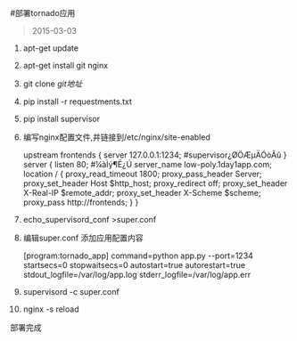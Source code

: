 #部署tornado应用
>2015-03-03

1. apt-get update
1. apt-get install git nginx
1. git clone *git地址*
1. pip install -r requestments.txt
1. pip install supervisor
1. 编写nginx配置文件,并链接到/etc/nginx/site-enabled


    upstream frontends {
    server 127.0.0.1:1234; #supervisor¿ØÖÆµÄÓòÃû
    }
    server {
    listen 80;  #¼àÌý¶Ë¿Ú
    server_name low-poly.1day1app.com;
    location / {
        proxy_read_timeout 1800;
        proxy_pass_header Server;
        proxy_set_header Host $http_host;
        proxy_redirect off;
        proxy_set_header X-Real-IP $remote_addr;
        proxy_set_header X-Scheme $scheme;
        proxy_pass http://frontends;
    }
    }

1. echo_supervisord_conf >super.conf
1. 编辑super.conf 添加应用配置内容


    [program:tornado_app]
    command=python app.py --port=1234
    startsecs=0
    stopwaitsecs=0
    autostart=true
    autorestart=true
    stdout_logfile=/var/log/app.log
    stderr_logfile=/var/log/app.err

1. supervisord -c super.conf
1. nginx -s reload

部署完成
